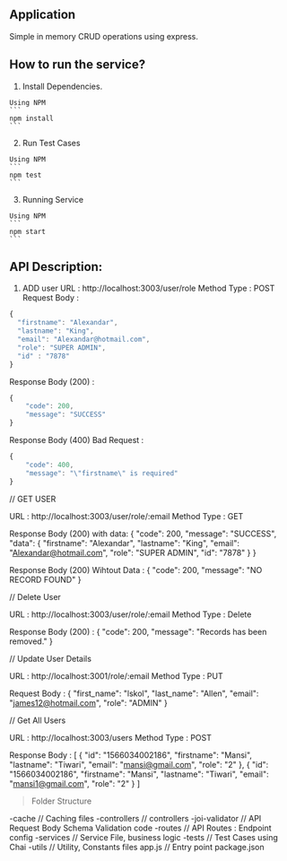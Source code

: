  ## Application
 
 Simple in memory CRUD operations using express.

 ## How to run the service?
  1. Install Dependencies. 
    
    Using NPM
    ```
    npm install
    ```
  2. Run Test Cases 
   
    Using NPM
    ```
    npm test
    ```  
  3. Running Service 
   
    Using NPM
    ```
    npm start
    ```  

## API Description: 

1. ADD user
URL : http://localhost:3003/user/role
Method Type : POST 
Request Body : 

```javascript
{
  "firstname": "Alexandar",
  "lastname": "King",
  "email": "Alexandar@hotmail.com",
  "role": "SUPER ADMIN",
  "id" : "7878"
}
```

Response Body (200) : 

```javascript
{
    "code": 200,
    "message": "SUCCESS"
}
```

Response Body (400) Bad Request : 

```javascript
{
    "code": 400,
    "message": "\"firstname\" is required"
}
```
// GET USER 

URL : http://localhost:3003/user/role/:email
Method Type : GET

Response Body (200) with data: 
{
    "code": 200,
    "message": "SUCCESS",
    "data": {
        "firstname": "Alexandar",
        "lastname": "King",
        "email": "Alexandar@hotmail.com",
        "role": "SUPER ADMIN",
        "id": "7878"
    }
}


Response Body (200) Wihtout Data : 
{
    "code": 200,
    "message": "NO RECORD FOUND"
}

// Delete User 

URL : http://localhost:3003/user/role/:email
Method Type : Delete

Response Body (200) :
{
    "code": 200,
    "message": "Records has been removed."
}

// Update User Details 

URL : http://localhost:3001/role/:email
Method Type : PUT 

Request Body : 
{
  "first_name": "lskol",
  "last_name": "Allen",
  "email": "james12@hotmail.com",
  "role": "ADMIN"
}

// Get All Users 

URL : http://localhost:3003/users
Method Type : POST 

Response Body : 
[
    {
        "id": "1566034002186",
        "firstname": "Mansi",
        "lastname": "Tiwari",
        "email": "mansi@gmail.com",
        "role": "2"
    },
    {
        "id": "1566034002186",
        "firstname": "Mansi",
        "lastname": "Tiwari",
        "email": "mansi1@gmail.com",
        "role": "2"
    }
]


> Folder Structure 

-cache             // Caching files
-controllers       // controllers
-joi-validator     // API Request Body Schema Validation code
-routes            // API Routes : Endpoint config 
-services          // Service File, business logic
-tests             // Test Cases using Chai
-utils             // Utility, Constants files
app.js             // Entry point
package.json